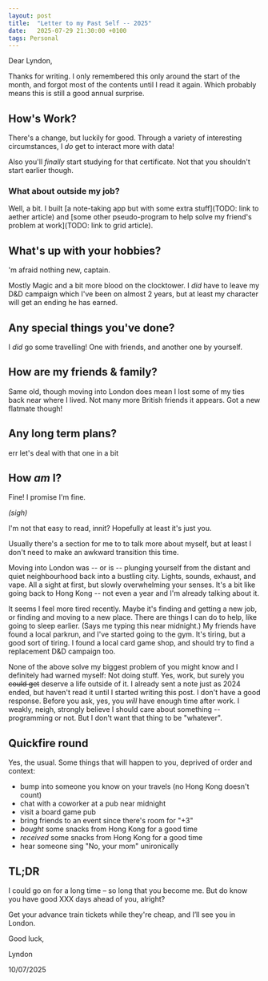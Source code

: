 ```yaml
---
layout: post
title:  "Letter to my Past Self -- 2025"
date:   2025-07-29 21:30:00 +0100
tags: Personal
---
```


Dear Lyndon,

Thanks for writing. I only remembered this only around the start of the month, and forgot most of the contents until I read it again. Which probably means this is still a good annual surprise.

## How's Work?

There's a change, but luckily for good. Through a variety of interesting circumstances, I _do_ get to interact more with data!

Also you'll _finally_ start studying for that certificate. Not that you shouldn't start earlier though.

### What about outside my job?

Well, a bit. I built [a note-taking app but with some extra stuff](TODO: link to aether article) and [some other pseudo-program to help solve my friend's problem at work](TODO: link to grid article).

## What's up with your hobbies?

'm afraid nothing new, captain.

Mostly Magic and a bit more blood on the clocktower. I _did_ have to leave my D&D campaign which I've been on almost 2 years, but at least my character will get an ending he has earned.

## Any special things you've done?

I _did_ go some travelling! One with friends, and another one by yourself.

## How are my friends & family?

Same old, though moving into London does mean I lost some of my ties back near where I lived. Not many more British friends it appears. Got a new flatmate though!

## Any long term plans?

err let's deal with that one in a bit

## How _am_ I?

Fine! I promise I'm fine.

_(sigh)_

I'm not that easy to read, innit? Hopefully at least it's just you.

Usually there's a section for me to to talk more about myself, but at least I don't need to make an awkward transition this time.

Moving into London was -- or is -- plunging yourself from the distant and quiet neighbourhood back into a bustling city. Lights, sounds, exhaust, and vape. All a sight at first, but slowly overwhelming your senses. It's a bit like going back to Hong Kong -- not even a year and I'm already talking about it.

It seems I feel more tired recently. Maybe it's finding and getting a new job, or finding and moving to a new place. There are things I can do to help, like going to sleep earlier. (Says me typing this near midnight.) My friends have found a local parkrun, and I've started going to the gym. It's tiring, but a good sort of tiring. I found a local card game shop, and should try to find a replacement D&D campaign too.

None of the above solve my biggest problem of you might know and I definitely had warned myself: Not doing stuff. Yes, work, but surely you ~~could get~~ deserve a life outside of it. I already sent a note just as 2024 ended, but haven't read it until I started writing this post. I don't have a good response. Before you ask, yes, you _will_ have enough time after work. I weakly, neigh, strongly believe I should care about something -- programming or not. But I don't want that thing to be "whatever".
<!-- https://eev.ee/blog/{date_I_want_to_publish_this_minus_one_week}/the-rise-of-{thing_in_quotes}/ -->

## Quickfire round

Yes, the usual. Some things that will happen to you, deprived of order and context:

- bump into someone you know on your travels (no Hong Kong doesn't count)
- chat with a coworker at a pub near midnight
- visit a board game pub
- bring friends to an event since there's room for "+3"
- _bought_ some snacks from Hong Kong for a good time
- _received_ some snacks from Hong Kong for a good time
- hear someone sing "No, your mom" unironically

## TL;DR

I could go on for a long time – so long that you become me. But do know you have good XXX days ahead of you, alright?

Get your advance train tickets while they're cheap, and I’ll see you in London.

Good luck,

Lyndon

10/07/2025
